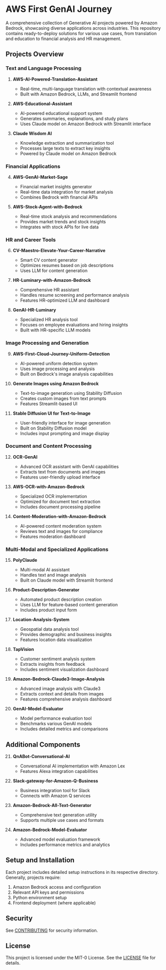 # AWS First GenAI Journey

A comprehensive collection of Generative AI projects powered by Amazon Bedrock, showcasing diverse applications across industries. This repository contains ready-to-deploy solutions for various use cases, from translation and education to financial analysis and HR management.

## Projects Overview 

### Text and Language Processing
1. **AWS-AI-Powered-Translation-Assistant**
   - Real-time, multi-language translation with contextual awareness
   - Built with Amazon Bedrock, LLMs, and Streamlit frontend

2. **AWS-Educational-Assistant**
   - AI-powered educational support system
   - Generates summaries, explanations, and study plans
   - Uses Claude model on Amazon Bedrock with Streamlit interface

3. **Claude Wisdom AI**
   - Knowledge extraction and summarization tool
   - Processes large texts to extract key insights
   - Powered by Claude model on Amazon Bedrock

### Financial Applications
4. **AWS-GenAI-Market-Sage**
   - Financial market insights generator
   - Real-time data integration for market analysis
   - Combines Bedrock with financial APIs

5. **AWS-Stock-Agent-with-Bedrock**
   - Real-time stock analysis and recommendations
   - Provides market trends and stock insights
   - Integrates with stock APIs for live data

### HR and Career Tools
6. **CV-Maestro-Elevate-Your-Career-Narrative**
   - Smart CV content generator
   - Optimizes resumes based on job descriptions
   - Uses LLM for content generation

7. **HR-Luminary-with-Amazon-Bedrock**
   - Comprehensive HR assistant
   - Handles resume screening and performance analysis
   - Features HR-optimized LLM and dashboard

8. **GenAI-HR-Luminary**
   - Specialized HR analysis tool
   - Focuses on employee evaluations and hiring insights
   - Built with HR-specific LLM models

### Image Processing and Generation
9. **AWS-First-Cloud-Journey-Uniform-Detection**
   - AI-powered uniform detection system
   - Uses image processing and analysis
   - Built on Bedrock's image analysis capabilities

10. **Generate Images using Amazon Bedrock**
    - Text-to-image generation using Stability Diffusion
    - Creates custom images from text prompts
    - Features Streamlit-based UI

11. **Stable Diffusion UI for Text-to-Image**
    - User-friendly interface for image generation
    - Built on Stability Diffusion model
    - Includes input prompting and image display

### Document and Content Processing
12. **OCR-GenAI**
    - Advanced OCR assistant with GenAI capabilities
    - Extracts text from documents and images
    - Features user-friendly upload interface

13. **AWS-OCR-with-Amazon-Bedrock**
    - Specialized OCR implementation
    - Optimized for document text extraction
    - Includes document processing pipeline

14. **Content-Moderation-with-Amazon-Bedrock**
    - AI-powered content moderation system
    - Reviews text and images for compliance
    - Features moderation dashboard

### Multi-Modal and Specialized Applications
15. **PolyClaude**
    - Multi-modal AI assistant
    - Handles text and image analysis
    - Built on Claude model with Streamlit frontend

16. **Product-Description-Generator**
    - Automated product description creation
    - Uses LLM for feature-based content generation
    - Includes product input form

17. **Location-Analysis-System**
    - Geospatial data analysis tool
    - Provides demographic and business insights
    - Features location data visualization

18. **TapVision**
    - Customer sentiment analysis system
    - Extracts insights from feedback
    - Includes sentiment visualization dashboard

19. **Amazon-Bedrock-Claude3-Image-Analysis**
    - Advanced image analysis with Claude3
    - Extracts context and details from images
    - Features comprehensive analysis dashboard

20. **GenAI-Model-Evaluator**
    - Model performance evaluation tool
    - Benchmarks various GenAI models
    - Includes detailed metrics and comparisons

## Additional Components

21. **QnABot-Conversational-AI**
    - Conversational AI implementation with Amazon Lex
    - Features Alexa integration capabilities

22. **Slack-gateway-for-Amazon-Q-Business**
    - Business integration tool for Slack
    - Connects with Amazon Q services

23. **Amazon-Bedrock-All-Text-Generator**
    - Comprehensive text generation utility
    - Supports multiple use cases and formats

24. **Amazon-Bedrock-Model-Evaluator**
    - Advanced model evaluation framework
    - Includes performance metrics and analytics

## Setup and Installation

Each project includes detailed setup instructions in its respective directory. Generally, projects require:
1. Amazon Bedrock access and configuration
2. Relevant API keys and permissions
3. Python environment setup
4. Frontend deployment (where applicable)

## Security

See [CONTRIBUTING](CONTRIBUTING.md#security-issue-notifications) for security information.

## License

This project is licensed under the MIT-0 License. See the [LICENSE](LICENSE) file for details.
